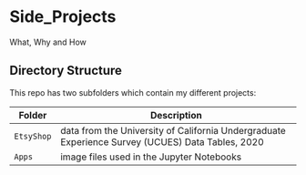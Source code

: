 # Side_Projects

What, Why and How

## Directory Structure

This repo has two subfolders which contain my different projects:

| Folder | Description |
|-----|-----|
| `EtsyShop`  | data from the University of California Undergraduate Experience Survey (UCUES) Data Tables, 2020 |
| `Apps`  | image files used in the Jupyter Notebooks  |
